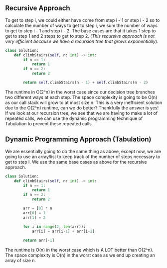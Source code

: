 ## Recursive Approach
To get to step i, we could either have come from step i - 1 or step i - 2 so to calculate the number of ways to get to step i, we sum the number of ways to get to step i - 1 and step i - 2. The base cases are that it takes 1 step to get to step 1 and 2 steps to get to step 2. (*This recursive approach is not very efficient because we have a recursion tree that grows exponentially*).
``` python
class Solution:
    def climbStairs(self, n: int) -> int:
        if n == 1:
            return 1
        if n == 2:
            return 2

        return self.climbStairs(n - 1) + self.climbStairs(n - 2)
```
The runtime in O(2^n) in the worst case since our decision tree branches two different ways at each step. The space complexity is going to be O(n) as our call stack will grow to at most size n. This is a very inefficient solution due to the O(2^n) runtime, can we do better? Thankfully the answer is yes! If we look at our recursion tree, we see that we are having to make a lot of repeated calls, we can use the dynamic programming technique of Tabulation to prevent these repeated calls.
## Dynamic Programming Approach (Tabulation)
We are essentially going to do the same thing as above, except now, we are going to use an array/list to keep track of the number of steps necessary to get to step i. We use the same base cases as above for the recursive approach.
``` python
class Solution:
    def climbStairs(self, n: int) -> int:
        if n == 1:
            return 1
        if n == 2:
            return 2

        arr = [0] * n
        arr[0] = 1
        arr[1] = 2

        for i in range(2, len(arr)):
            arr[i] = arr[i-1] + arr[i-2]
  
        return arr[-1]
```
The runtime is O(n) in the worst case which is A LOT better than O(2^n). The space complexity is O(n) in the worst case as we end up creating an array of size n.